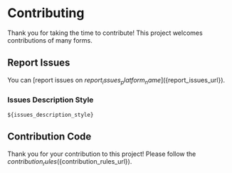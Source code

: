 # Contributing

Thank you for taking the time to contribute! This project welcomes contributions of many forms.

## Report Issues

You can [report issues on ${report_issues_platform_name}](${report_issues_url}).

### Issues Description Style

```
${issues_description_style}
```

## Contribution Code

Thank you for your contribution to this project! Please follow the ${contribution_rules}(${contribution_rules_url}).
